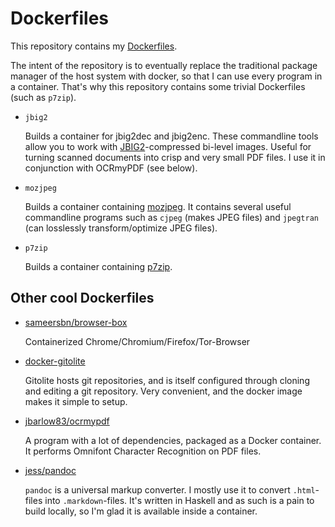 # Dockerfiles

This repository contains my [Dockerfiles](https://docs.docker.com/reference/builder/).

The intent of the repository is to eventually replace the traditional package
manager of the host system with docker, so that I can use every program in a
container. That's why this repository contains some trivial Dockerfiles (such
as `p7zip`).

* `jbig2`

    Builds a container for jbig2dec and jbig2enc. These commandline tools allow
    you to work with [JBIG2](https://en.wikipedia.org/wiki/JBIG2)-compressed
    bi-level images. Useful for turning scanned documents into crisp and very
    small PDF files. I use it in conjunction with OCRmyPDF (see below).

* `mozjpeg`

    Builds a container containing [mozjpeg](https://github.com/mozilla/mozjpeg).
    It contains several useful commandline programs such as `cjpeg` (makes JPEG
    files) and `jpegtran` (can losslessly transform/optimize JPEG files).

* `p7zip`

    Builds a container containing [p7zip](http://p7zip.sourceforge.net/).

## Other cool Dockerfiles

* [sameersbn/browser-box](https://github.com/sameersbn/docker-browser-box)

    Containerized Chrome/Chromium/Firefox/Tor-Browser

* [docker-gitolite](https://github.com/hlj/docker-gitolite)

    Gitolite hosts git repositories, and is itself configured through cloning
    and editing a git repository. Very convenient, and the docker image makes
    it simple to setup.

* [jbarlow83/ocrmypdf](https://github.com/jbarlow83/OCRmyPDF)

    A program with a lot of dependencies, packaged as a Docker container. It
    performs Omnifont Character Recognition on PDF files.

* [jess/pandoc](https://github.com/jfrazelle/dockerfiles/tree/master/pandoc)

    `pandoc` is a universal markup converter. I mostly use it to convert
    `.html`-files into `.markdown`-files. It's written in Haskell and as such
    is a pain to build locally, so I'm glad it is available inside a container.


